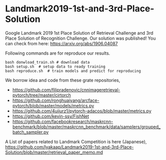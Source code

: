 # Landmark2019-1st-and-3rd-Place-Solution

Google Landmark 2019 1st Place Solution of Retrieval Challenge and 3rd Place Solution of Recognition Challenge.
Our solution was published! You can check from here:
https://arxiv.org/abs/1906.04087

Following commands are for reproduce our results.
```
bash donwload_train.sh # download data
bash setup.sh  # setup data to ready training
bash reproduce.sh  # train models and predict for reproducing
```

We borrow idea and code from these grate repositories,

* https://github.com/filipradenovic/cnnimageretrieval-pytorch/tree/master/cirtorch
* https://github.com/ronghuaiyang/arcface-pytorch/blob/master/models/metrics.py
* https://github.com/4uiiurz1/pytorch-adacos/blob/master/metrics.py
* https://github.com/kevin-ssy/FishNet
* https://github.com/facebookresearch/maskrcnn-benchmark/blob/master/maskrcnn_benchmark/data/samplers/grouped_batch_sampler.py

A List of papers related to Landmark Competition is here (Japanese),
https://github.com/lyakaap/Landmark2019-1st-and-3rd-Place-Solution/blob/master/retrieval_paper_memo.md
